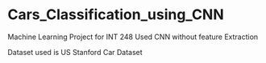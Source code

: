 # Cars_Classification_using_CNN
Machine Learning Project for INT 248
Used CNN without feature Extraction

Dataset used is US Stanford Car Dataset
